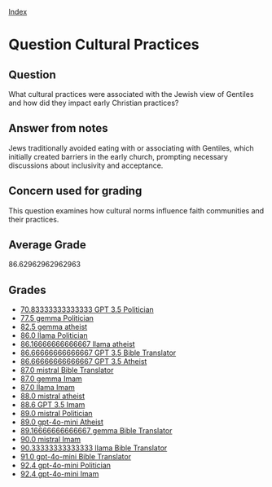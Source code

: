 
[Index](../../index.md)
# Question Cultural Practices
## Question
What cultural practices were associated with the Jewish view of Gentiles and how did they impact early Christian practices?

## Answer from notes
Jews traditionally avoided eating with or associating with Gentiles, which initially created barriers in the early church, prompting necessary discussions about inclusivity and acceptance.

## Concern used for grading
This question examines how cultural norms influence faith communities and their practices.

## Average Grade
86.62962962962963

## Grades
 * [70.83333333333333 GPT 3.5 Politician](../answers/GPT_3.5_Politician/Cultural_Practices.md)
 * [77.5 gemma Politician](../answers/gemma_Politician/Cultural_Practices.md)
 * [82.5 gemma atheist](../answers/gemma_atheist/Cultural_Practices.md)
 * [86.0 llama Politician](../answers/llama_Politician/Cultural_Practices.md)
 * [86.16666666666667 llama atheist](../answers/llama_atheist/Cultural_Practices.md)
 * [86.66666666666667 GPT 3.5 Bible Translator](../answers/GPT_3.5_Bible_Translator/Cultural_Practices.md)
 * [86.66666666666667 GPT 3.5 Atheist](../answers/GPT_3.5_Atheist/Cultural_Practices.md)
 * [87.0 mistral Bible Translator](../answers/mistral_Bible_Translator/Cultural_Practices.md)
 * [87.0 gemma Imam](../answers/gemma_Imam/Cultural_Practices.md)
 * [87.0 llama Imam](../answers/llama_Imam/Cultural_Practices.md)
 * [88.0 mistral atheist](../answers/mistral_atheist/Cultural_Practices.md)
 * [88.6 GPT 3.5 Imam](../answers/GPT_3.5_Imam/Cultural_Practices.md)
 * [89.0 mistral Politician](../answers/mistral_Politician/Cultural_Practices.md)
 * [89.0 gpt-4o-mini Atheist](../answers/gpt-4o-mini_Atheist/Cultural_Practices.md)
 * [89.16666666666667 gemma Bible Translator](../answers/gemma_Bible_Translator/Cultural_Practices.md)
 * [90.0 mistral Imam](../answers/mistral_Imam/Cultural_Practices.md)
 * [90.33333333333333 llama Bible Translator](../answers/llama_Bible_Translator/Cultural_Practices.md)
 * [91.0 gpt-4o-mini Bible Translator](../answers/gpt-4o-mini_Bible_Translator/Cultural_Practices.md)
 * [92.4 gpt-4o-mini Politician](../answers/gpt-4o-mini_Politician/Cultural_Practices.md)
 * [92.4 gpt-4o-mini Imam](../answers/gpt-4o-mini_Imam/Cultural_Practices.md)
